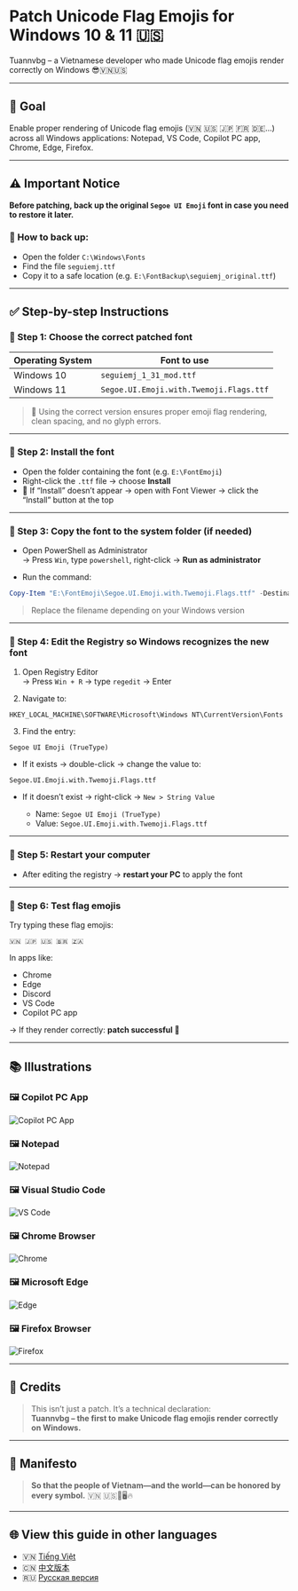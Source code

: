 # Patch Unicode Flag Emojis for Windows 10 & 11 🇺🇸

Tuannvbg – a Vietnamese developer who made Unicode flag emojis render correctly on Windows 😎🇻🇳🇺🇸

---

## 🎯 Goal

Enable proper rendering of Unicode flag emojis (🇻🇳 🇺🇸 🇯🇵 🇫🇷 🇩🇪…) across all Windows applications: Notepad, VS Code, Copilot PC app, Chrome, Edge, Firefox.

---

## ⚠️ Important Notice

**Before patching, back up the original `Segoe UI Emoji` font in case you need to restore it later.**

### 🔄 How to back up:

- Open the folder `C:\Windows\Fonts`
- Find the file `seguiemj.ttf`
- Copy it to a safe location (e.g. `E:\FontBackup\seguiemj_original.ttf`)

---

## ✅ Step-by-step Instructions

### 🔹 Step 1: Choose the correct patched font

| Operating System | Font to use               |
|------------------|---------------------------|
| Windows 10       | `seguiemj_1_31_mod.ttf`   |
| Windows 11       | `Segoe.UI.Emoji.with.Twemoji.Flags.ttf`   |

> 📌 Using the correct version ensures proper emoji flag rendering, clean spacing, and no glyph errors.

---

### 🔹 Step 2: Install the font

- Open the folder containing the font (e.g. `E:\FontEmoji`)
- Right-click the `.ttf` file → choose **Install**
- 📌 If “Install” doesn’t appear → open with Font Viewer → click the “Install” button at the top

---

### 🔹 Step 3: Copy the font to the system folder (if needed)

- Open PowerShell as Administrator  
  → Press `Win`, type `powershell`, right-click → **Run as administrator**

- Run the command:

```powershell
Copy-Item "E:\FontEmoji\Segoe.UI.Emoji.with.Twemoji.Flags.ttf" -Destination "$env:windir\Fonts" -Force
```

> Replace the filename depending on your Windows version

---

### 🔹 Step 4: Edit the Registry so Windows recognizes the new font

1. Open Registry Editor  
   → Press `Win + R` → type `regedit` → Enter

2. Navigate to:

```
HKEY_LOCAL_MACHINE\SOFTWARE\Microsoft\Windows NT\CurrentVersion\Fonts
```

3. Find the entry:

```
Segoe UI Emoji (TrueType)
```

- If it exists → double-click → change the value to:

```
Segoe.UI.Emoji.with.Twemoji.Flags.ttf
```

- If it doesn’t exist → right-click → `New > String Value`

  - Name: `Segoe UI Emoji (TrueType)`  
  - Value: `Segoe.UI.Emoji.with.Twemoji.Flags.ttf`

---

### 🔹 Step 5: Restart your computer

- After editing the registry → **restart your PC** to apply the font

---

### 🔹 Step 6: Test flag emojis

Try typing these flag emojis:

```
🇻🇳 🇯🇵 🇺🇸 🇧🇷 🇿🇦
```

In apps like:

- Chrome
- Edge
- Discord
- VS Code
- Copilot PC app

→ If they render correctly: **patch successful 🎉**

---

## 📚 Illustrations

### 🖼️ Copilot PC App
![Copilot PC App](../screenshots/Copilot.PC.app.Windows11.Screenshot.2025-09-21.103357.jpg)

### 🖼️ Notepad
![Notepad](../screenshots/Notepad.Screenshot.2025-09-21.103618.jpg)

### 🖼️ Visual Studio Code
![VS Code](../screenshots/VSC2.Screenshot.2025-09-21.104033.jpg)

### 🖼️ Chrome Browser
![Chrome](../screenshots/Chrome.Browser.Show.Screenshot.2025-09-21.111129.jpg)

### 🖼️ Microsoft Edge
![Edge](../screenshots/Edge.Browser.Show.Screenshot.2025-09-21.111408.jpg)

### 🖼️ Firefox Browser
![Firefox](../screenshots/Firefox.Browser.Screenshot.2025-09-21.183410.jpg)

---

## 🙌 Credits

> This isn’t just a patch. It’s a technical declaration:  
> **Tuannvbg – the first to make Unicode flag emojis render correctly on Windows.**

---

## 💬 Manifesto

> **So that the people of Vietnam—and the world—can be honored by every symbol.** 🇻🇳 🇺🇸💬🖥️🔥

---

## 🌐 View this guide in other languages

- 🇻🇳 [Tiếng Việt](windows.vi.md)
- 🇨🇳 [中文版本](windows.zh.md)
- 🇷🇺 [Русская версия](windows.ru.md)
